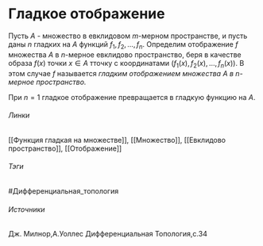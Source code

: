 # Гладкое отображение
Пусть $A$ - множество в евклидовом $m$-мерном пространстве, и пусть даны $n$ гладких на $A$ функций $f_{1},f_{2},\dots,f_{n}$. Определим отображение $f$ множества $A$ в $n$-мерное евклидово пространство, беря в качестве образа $f(x)$ точки $x\in A$ тточку с координатами $(f_{1}(x),f_{2}(x),\dots,f_{n}(x))$. В этом случае $f$ называется *гладким отображением множества $A$ в $n$-мерное пространство.*

При $n=1$ гладкое отображение превращается в гладкую функцию на $A$.

###### Линки
 [[Функция гладкая на множестве]],
 [[Множество]],
 [[Евклидово пространство]],
 [[Отображение]]
###### Тэги
 #Дифференциальная_топология 
###### Источники
 Дж. Милнор,А.Уоллес Дифференциальная Топология,с.34